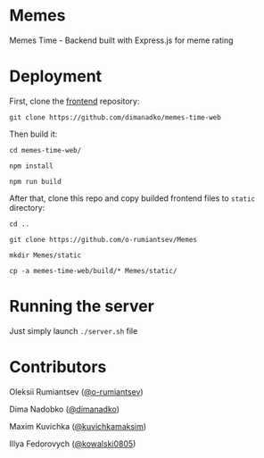 # Memes
Memes Time - Backend built with Express.js for meme rating


# Deployment
First, clone the [frontend](https://github.com/dimanadko/memes-time-web) repository:

`git clone https://github.com/dimanadko/memes-time-web`

Then build it:

`cd memes-time-web/`

`npm install`

`npm run build`


After that, clone this repo and copy builded frontend files to `static` directory:

`cd ..`

`git clone https://github.com/o-rumiantsev/Memes`

`mkdir Memes/static`

`cp -a memes-time-web/build/* Memes/static/`


# Running the server
Just simply launch `./server.sh` file


# Contributors
Oleksii Rumiantsev ([@o-rumiantsev](https://github.com/o-rumiantsev))

Dima Nadobko ([@dimanadko](https://github.com/dimanadko))

Maxim Kuvichka ([@kuvichkamaksim](https://github.com/kuvichkamaksim))

Illya Fedorovych ([@kowalski0805](https://github.com/kowalski0805))
